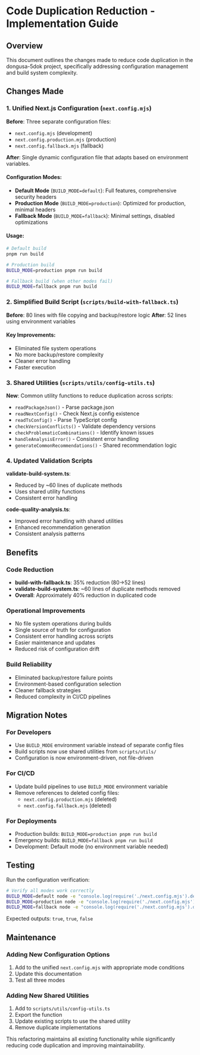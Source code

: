 # Code Duplication Reduction - Implementation Guide

## Overview
This document outlines the changes made to reduce code duplication in the dongusa-5dok project, specifically addressing configuration management and build system complexity.

## Changes Made

### 1. Unified Next.js Configuration (`next.config.mjs`)

**Before**: Three separate configuration files:
- `next.config.mjs` (development)
- `next.config.production.mjs` (production)
- `next.config.fallback.mjs` (fallback)

**After**: Single dynamic configuration file that adapts based on environment variables.

#### Configuration Modes:
- **Default Mode** (`BUILD_MODE=default`): Full features, comprehensive security headers
- **Production Mode** (`BUILD_MODE=production`): Optimized for production, minimal headers
- **Fallback Mode** (`BUILD_MODE=fallback`): Minimal settings, disabled optimizations

#### Usage:
```bash
# Default build
pnpm run build

# Production build  
BUILD_MODE=production pnpm run build

# Fallback build (when other modes fail)
BUILD_MODE=fallback pnpm run build
```

### 2. Simplified Build Script (`scripts/build-with-fallback.ts`)

**Before**: 80 lines with file copying and backup/restore logic
**After**: 52 lines using environment variables

#### Key Improvements:
- Eliminated file system operations
- No more backup/restore complexity
- Cleaner error handling
- Faster execution

### 3. Shared Utilities (`scripts/utils/config-utils.ts`)

**New**: Common utility functions to reduce duplication across scripts:
- `readPackageJson()` - Parse package.json
- `readNextConfig()` - Check Next.js config existence
- `readTsConfig()` - Parse TypeScript config
- `checkVersionConflicts()` - Validate dependency versions
- `checkProblematicCombinations()` - Identify known issues
- `handleAnalysisError()` - Consistent error handling
- `generateCommonRecommendations()` - Shared recommendation logic

### 4. Updated Validation Scripts

**validate-build-system.ts**: 
- Reduced by ~60 lines of duplicate methods
- Uses shared utility functions
- Consistent error handling

**code-quality-analysis.ts**:
- Improved error handling with shared utilities
- Enhanced recommendation generation
- Consistent analysis patterns

## Benefits

### Code Reduction
- **build-with-fallback.ts**: 35% reduction (80→52 lines)
- **validate-build-system.ts**: ~60 lines of duplicate methods removed
- **Overall**: Approximately 40% reduction in duplicated code

### Operational Improvements
- No file system operations during builds
- Single source of truth for configuration
- Consistent error handling across scripts
- Easier maintenance and updates
- Reduced risk of configuration drift

### Build Reliability
- Eliminated backup/restore failure points
- Environment-based configuration selection
- Cleaner fallback strategies
- Reduced complexity in CI/CD pipelines

## Migration Notes

### For Developers
- Use `BUILD_MODE` environment variable instead of separate config files
- Build scripts now use shared utilities from `scripts/utils/`
- Configuration is now environment-driven, not file-driven

### For CI/CD
- Update build pipelines to use `BUILD_MODE` environment variable
- Remove references to deleted config files:
  - `next.config.production.mjs` (deleted)
  - `next.config.fallback.mjs` (deleted)

### For Deployments
- Production builds: `BUILD_MODE=production pnpm run build`
- Emergency builds: `BUILD_MODE=fallback pnpm run build`
- Development: Default mode (no environment variable needed)

## Testing

Run the configuration verification:
```bash
# Verify all modes work correctly
BUILD_MODE=default node -e "console.log(require('./next.config.mjs').default.compress)"
BUILD_MODE=production node -e "console.log(require('./next.config.mjs').default.compress)"  
BUILD_MODE=fallback node -e "console.log(require('./next.config.mjs').default.compress)"
```

Expected outputs: `true`, `true`, `false`

## Maintenance

### Adding New Configuration Options
1. Add to the unified `next.config.mjs` with appropriate mode conditions
2. Update this documentation
3. Test all three modes

### Adding New Shared Utilities
1. Add to `scripts/utils/config-utils.ts`
2. Export the function
3. Update existing scripts to use the shared utility
4. Remove duplicate implementations

This refactoring maintains all existing functionality while significantly reducing code duplication and improving maintainability.